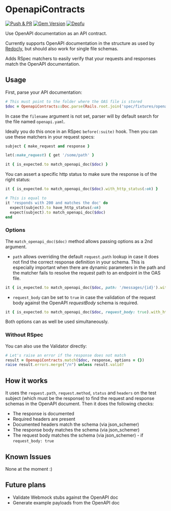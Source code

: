 # OpenapiContracts

[![Push & PR](https://github.com/mkon/openapi_contracts/actions/workflows/main.yml/badge.svg)](https://github.com/mkon/openapi_contracts/actions/workflows/main.yml)
[![Gem Version](https://badge.fury.io/rb/openapi_contracts.svg)](https://badge.fury.io/rb/openapi_contracts)
[![Depfu](https://badges.depfu.com/badges/8ac57411497df02584bbf59685634e45/overview.svg)](https://depfu.com/github/mkon/openapi_contracts?project_id=35354)

Use OpenAPI documentation as an API contract.

Currently supports OpenAPI documentation in the structure as used by [Redocly](https://github.com/Redocly/create-openapi-repo), but should also work for single file schemas.

Adds RSpec matchers to easily verify that your requests and responses match the OpenAPI documentation.

## Usage

First, parse your API documentation:

```ruby
# This must point to the folder where the OAS file is stored
$doc = OpenapiContracts::Doc.parse(Rails.root.join('spec/fixtures/openapi/api-docs'), '<filename>')
```

In case the `filename` argument is not set, parser will by default search for the file named `openapi.yaml`.

Ideally you do this once in an RSpec `before(:suite)` hook. Then you can use these matchers in your request specs:

```ruby
subject { make_request and response }

let(:make_request) { get '/some/path' }

it { is_expected.to match_openapi_doc($doc) }
```

You can assert a specific http status to make sure the response is of the right status:

```ruby
it { is_expected.to match_openapi_doc($doc).with_http_status(:ok) }

# This is equal to
it 'responds with 200 and matches the doc' do
  expect(subject).to have_http_status(:ok)
  expect(subject).to match_openapi_doc($doc)
end
```

### Options

The `match_openapi_doc($doc)` method allows passing options as a 2nd argument.

* `path` allows overriding the default `request.path` lookup in case it does not find the
  correct response definition in your schema. This is especially important when there are
  dynamic parameters in the path and the matcher fails to resolve the request path to
  an endpoint in the OAS file.

```ruby
it { is_expected.to match_openapi_doc($doc, path: '/messages/{id}').with_http_status(:ok) }
```

* `request_body` can be set to `true` in case the validation of the request body against the OpenAPI _requestBody_ schema is required.

```ruby
it { is_expected.to match_openapi_doc($doc, request_body: true).with_http_status(:created) }
```

Both options can as well be used simultaneously.

### Without RSpec

You can also use the Validator directly:

```ruby
# Let's raise an error if the response does not match
result = OpenapiContracts.match($doc, response, options = {})
raise result.errors.merge("/n") unless result.valid?
```

## How it works

It uses the `request.path`, `request.method`, `status` and `headers` on the test subject
(which must be the response) to find the request and response schemas in the OpenAPI document.
Then it does the following checks:

* The response is documented
* Required headers are present
* Documented headers match the schema (via json_schemer)
* The response body matches the schema (via json_schemer)
* The request body matches the schema (via json_schemer) - if `request_body: true`

## Known Issues

None at the moment :)

## Future plans

* Validate Webmock stubs against the OpenAPI doc
* Generate example payloads from the OpenAPI doc

